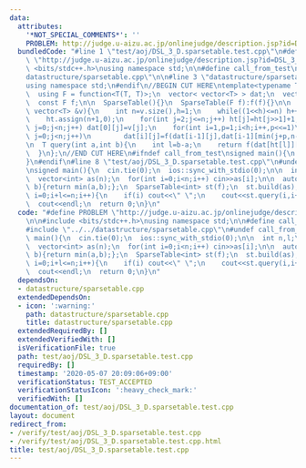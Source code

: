 ```yaml
---
data:
  attributes:
    '*NOT_SPECIAL_COMMENTS*': ''
    PROBLEM: http://judge.u-aizu.ac.jp/onlinejudge/description.jsp?id=DSL_3_D
  bundledCode: "#line 1 \"test/aoj/DSL_3_D.sparsetable.test.cpp\"\n#define PROBLEM\
    \ \"http://judge.u-aizu.ac.jp/onlinejudge/description.jsp?id=DSL_3_D\"\n\n#include\
    \ <bits/stdc++.h>\nusing namespace std;\n\n#define call_from_test\n#line 1 \"\
    datastructure/sparsetable.cpp\"\n\n#line 3 \"datastructure/sparsetable.cpp\"\n\
    using namespace std;\n#endif\n//BEGIN CUT HERE\ntemplate<typename T>\nstruct SparseTable{\n\
    \  using F = function<T(T, T)>;\n  vector< vector<T> > dat;\n  vector<int> ht;\n\
    \  const F f;\n\n  SparseTable(){}\n  SparseTable(F f):f(f){}\n\n  void build(const\
    \ vector<T> &v){\n    int n=v.size(),h=1;\n    while((1<<h)<=n) h++;\n    dat.assign(h,vector<T>(n));\n\
    \    ht.assign(n+1,0);\n    for(int j=2;j<=n;j++) ht[j]=ht[j>>1]+1;\n\n    for(int\
    \ j=0;j<n;j++) dat[0][j]=v[j];\n    for(int i=1,p=1;i<h;i++,p<<=1)\n      for(int\
    \ j=0;j<n;j++)\n        dat[i][j]=f(dat[i-1][j],dat[i-1][min(j+p,n-1)]);\n  };\n\
    \n  T query(int a,int b){\n    int l=b-a;\n    return f(dat[ht[l]][a],dat[ht[l]][b-(1<<ht[l])]);\n\
    \  }\n};\n//END CUT HERE\n#ifndef call_from_test\nsigned main(){\n  return 0;\n\
    }\n#endif\n#line 8 \"test/aoj/DSL_3_D.sparsetable.test.cpp\"\n#undef call_from_test\n\
    \nsigned main(){\n  cin.tie(0);\n  ios::sync_with_stdio(0);\n\n  int n,l;\n  cin>>n>>l;\n\
    \  vector<int> as(n);\n  for(int i=0;i<n;i++) cin>>as[i];\n\n  auto f=[](int a,int\
    \ b){return min(a,b);};\n  SparseTable<int> st(f);\n  st.build(as);\n\n  for(int\
    \ i=0;i+l<=n;i++){\n    if(i) cout<<\" \";\n    cout<<st.query(i,i+l);\n  }\n\
    \  cout<<endl;\n  return 0;\n}\n"
  code: "#define PROBLEM \"http://judge.u-aizu.ac.jp/onlinejudge/description.jsp?id=DSL_3_D\"\
    \n\n#include <bits/stdc++.h>\nusing namespace std;\n\n#define call_from_test\n\
    #include \"../../datastructure/sparsetable.cpp\"\n#undef call_from_test\n\nsigned\
    \ main(){\n  cin.tie(0);\n  ios::sync_with_stdio(0);\n\n  int n,l;\n  cin>>n>>l;\n\
    \  vector<int> as(n);\n  for(int i=0;i<n;i++) cin>>as[i];\n\n  auto f=[](int a,int\
    \ b){return min(a,b);};\n  SparseTable<int> st(f);\n  st.build(as);\n\n  for(int\
    \ i=0;i+l<=n;i++){\n    if(i) cout<<\" \";\n    cout<<st.query(i,i+l);\n  }\n\
    \  cout<<endl;\n  return 0;\n}\n"
  dependsOn:
  - datastructure/sparsetable.cpp
  extendedDependsOn:
  - icon: ':warning:'
    path: datastructure/sparsetable.cpp
    title: datastructure/sparsetable.cpp
  extendedRequiredBy: []
  extendedVerifiedWith: []
  isVerificationFile: true
  path: test/aoj/DSL_3_D.sparsetable.test.cpp
  requiredBy: []
  timestamp: '2020-05-07 20:09:06+09:00'
  verificationStatus: TEST_ACCEPTED
  verificationStatusIcon: ':heavy_check_mark:'
  verifiedWith: []
documentation_of: test/aoj/DSL_3_D.sparsetable.test.cpp
layout: document
redirect_from:
- /verify/test/aoj/DSL_3_D.sparsetable.test.cpp
- /verify/test/aoj/DSL_3_D.sparsetable.test.cpp.html
title: test/aoj/DSL_3_D.sparsetable.test.cpp
---
```

